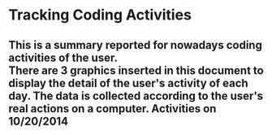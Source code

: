 Tracking Coding Activities
=============================
This is a summary reported for nowadays coding activities of the user. <br>
There are 3 graphics inserted in this document to display the detail of the user's activity of each day. The data is collected according to the user's real actions on a computer. 
Activities on 10/20/2014
-----------------------------

